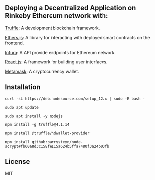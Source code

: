 <!-- https://dev.to/heydamali/a-guide-to-building-testing-and-deploying-your-first-dapp-with-truffle-ethersjs-ganache-and-react-1mh0 -->
## Deploying a Decentralized Application on Rinkeby Ethereum network with:

[Truffle](https://trufflesuite.com/docs/truffle/getting-started/installation): A development blockchain framework.

[Ethers.js](https://www.npmjs.com/package/ethers): A library for interacting with deployed smart contracts on the frontend.

[Infura](https://infura.io/): A API provide endpoints for Ethereum network.

[React.js](https://reactjs.org/): A framework for building user interfaces.

[Metamask](https://metamask.io/): A cryptocurrency wallet.

## Installation

`curl -sL https://deb.nodesource.com/setup_12.x | sudo -E bash -`

`sudo apt update`

`sudo apt install -y nodejs`

`npm install -g truffle@4.1.14`

`npm install @truffle/hdwallet-provider`

`npm install github:barrysteyn/node-scrypt#fb60a8d3c158fe115a624b5ffa7480f3a24b03fb`

## License
MIT
